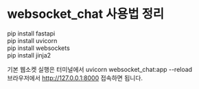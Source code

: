 # websocket_chat 사용법 정리

pip install fastapi<br>
pip install uvicorn<br>
pip install websockets<br>
pip install jinja2<br>

기본 웹소켓 실행은 터미널에서 uvicorn websocket_chat:app --reload <br>
브라우저에서 http://127.0.0.1:8000 접속하면 됩니다.
